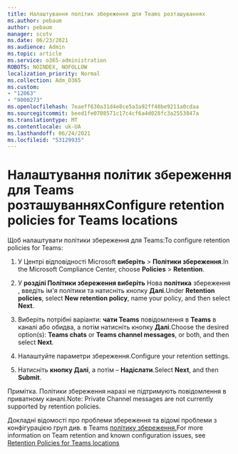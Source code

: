 ```yaml
---
title: Налаштування політик збереження для Teams розташуваннях
ms.author: pebaum
author: pebaum
manager: scotv
ms.date: 06/23/2021
ms.audience: Admin
ms.topic: article
ms.service: o365-administration
ROBOTS: NOINDEX, NOFOLLOW
localization_priority: Normal
ms.collection: Adm_O365
ms.custom:
- "12063"
- "9000273"
ms.openlocfilehash: 7eaeff630a31d4e8ce5a3a92ff40be9211a0cdaa
ms.sourcegitcommit: beed1fe0708571c17c4cf6a4d028fc3a2553847a
ms.translationtype: MT
ms.contentlocale: uk-UA
ms.lasthandoff: 06/24/2021
ms.locfileid: "53129935"
---
```

# <a name="configure-retention-policies-for-teams-locations"></a><span data-ttu-id="41d0d-102">Налаштування політик збереження для Teams розташуваннях</span><span class="sxs-lookup"><span data-stu-id="41d0d-102">Configure retention policies for Teams locations</span></span>

<span data-ttu-id="41d0d-103">Щоб налаштувати політики збереження для Teams:</span><span class="sxs-lookup"><span data-stu-id="41d0d-103">To configure retention policies for Teams:</span></span>

1. <span data-ttu-id="41d0d-104">У Центрі відповідності Microsoft **виберіть**  >  **Політики збереження**.</span><span class="sxs-lookup"><span data-stu-id="41d0d-104">In the Microsoft Compliance Center, choose **Policies** > **Retention**.</span></span>

1. <span data-ttu-id="41d0d-105">У **розділі Політики збереження виберіть** Нова **політика** збереження , введіть ім'я політики та натисніть кнопку **Далі**.</span><span class="sxs-lookup"><span data-stu-id="41d0d-105">Under **Retention policies**, select **New retention policy**, name your policy, and then select **Next**.</span></span>

1. <span data-ttu-id="41d0d-106">Виберіть потрібні варіанти: **чати Teams** повідомлення в **Teams** в каналі або обидва, а потім натисніть кнопку **Далі**.</span><span class="sxs-lookup"><span data-stu-id="41d0d-106">Choose the desired option(s): **Teams chats** or **Teams channel messages**, or both, and then select **Next**.</span></span>

1. <span data-ttu-id="41d0d-107">Налаштуйте параметри збереження.</span><span class="sxs-lookup"><span data-stu-id="41d0d-107">Configure your retention settings.</span></span> 

1. <span data-ttu-id="41d0d-108">Натисніть **кнопку Далі**, а потім – **Надіслати**.</span><span class="sxs-lookup"><span data-stu-id="41d0d-108">Select **Next**, and then **Submit**.</span></span>

<span data-ttu-id="41d0d-109">Примітка. Політики збереження наразі не підтримують повідомлення в приватному каналі.</span><span class="sxs-lookup"><span data-stu-id="41d0d-109">Note: Private Channel messages are not currently supported by retention policies.</span></span>

<span data-ttu-id="41d0d-110">Докладні відомості про проблеми збереження та відомі проблеми з конфігурацією груп див. в Teams [політику збереження.](/microsoft-365/compliance/create-retention-policies#retention-policy-for-teams-locations)</span><span class="sxs-lookup"><span data-stu-id="41d0d-110">For more information on Team retention and known configuration issues, see [Retention Policies for Teams locations](/microsoft-365/compliance/create-retention-policies#retention-policy-for-teams-locations)</span></span>

